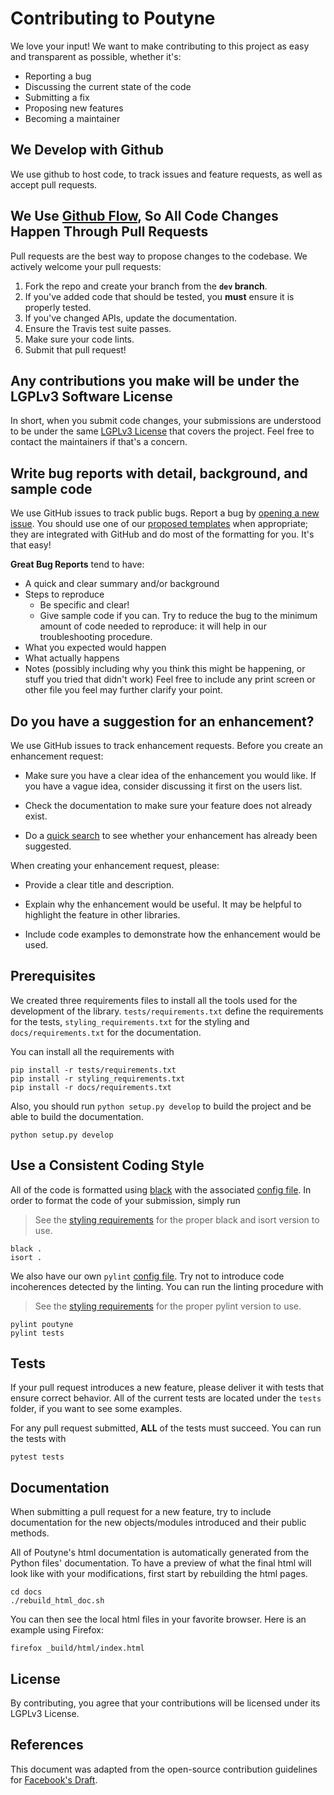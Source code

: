# Contributing to Poutyne

We love your input! We want to make contributing to this project as easy and transparent as possible, whether it's:

- Reporting a bug
- Discussing the current state of the code
- Submitting a fix
- Proposing new features
- Becoming a maintainer

## We Develop with Github

We use github to host code, to track issues and feature requests, as well as accept pull requests.

## We Use [Github Flow](https://guides.github.com/introduction/flow/index.html), So All Code Changes Happen Through Pull Requests

Pull requests are the best way to propose changes to the codebase. We actively welcome your pull requests:

1. Fork the repo and create your branch from the **`dev` branch**.
2. If you've added code that should be tested, you **must** ensure it is properly tested.
3. If you've changed APIs, update the documentation.
4. Ensure the Travis test suite passes.
5. Make sure your code lints.
6. Submit that pull request!

## Any contributions you make will be under the LGPLv3 Software License

In short, when you submit code changes, your submissions are understood to be under the same [LGPLv3 License](https://choosealicense.com/licenses/lgpl-3.0/) that covers the project. Feel free to contact the maintainers if that's a concern.

## Write bug reports with detail, background, and sample code

We use GitHub issues to track public bugs. Report a bug by [opening a new issue](https://github.com/GRAAL-Research/poutyne/issues). You should use one of our [proposed templates](https://github.com/GRAAL-Research/poutyne/tree/master/.github/ISSUE_TEMPLATE) when appropriate; they are integrated with GitHub and do most of the formatting for you. It's that easy!

**Great Bug Reports** tend to have:

- A quick and clear summary and/or background
- Steps to reproduce
  - Be specific and clear!
  - Give sample code if you can. Try to reduce the bug to the minimum amount of code needed to reproduce: it will help in our troubleshooting procedure.
- What you expected would happen
- What actually happens
- Notes (possibly including why you think this might be happening, or stuff you tried that didn't work)
  Feel free to include any print screen or other file you feel may further clarify your point.

## Do you have a suggestion for an enhancement?

We use GitHub issues to track enhancement requests. Before you create an enhancement request:

- Make sure you have a clear idea of the enhancement you would like. If you have a vague idea, consider discussing
  it first on the users list.

- Check the documentation to make sure your feature does not already exist.

- Do a [quick search](https://github.com/GRAAL-Research/poutyne/issues) to see whether your enhancement has already been suggested.

When creating your enhancement request, please:

- Provide a clear title and description.

- Explain why the enhancement would be useful. It may be helpful to highlight the feature in other libraries.

- Include code examples to demonstrate how the enhancement would be used.

## Prerequisites

We created three requirements files to install all the tools used for the development of the library. `tests/requirements.txt` define the requirements for the tests, `styling_requirements.txt` for the styling and `docs/requirements.txt` for the documentation.

You can install all the requirements with

```
pip install -r tests/requirements.txt
pip install -r styling_requirements.txt
pip install -r docs/requirements.txt
```

Also, you should run `python setup.py develop` to build the project and be able to build the documentation.

```
python setup.py develop
```

## Use a Consistent Coding Style

All of the code is formatted using [black](https://black.readthedocs.io) with the associated [config file](https://github.com/GRAAL-Research/poutyne/blob/master/pyproject.toml). In order to format the code of your submission, simply run

> See the [styling requirements](https://github.com/GRAAL-Research/poutyne/blob/master/styling_requirements.txt) for the proper black and isort version to use.

```
black .
isort .
```

We also have our own `pylint` [config file](https://github.com/GRAAL-Research/poutyne/blob/master/.pylintrc). Try not to introduce code incoherences detected by the linting. You can run the linting procedure with

> See the [styling requirements](https://github.com/GRAAL-Research/poutyne/blob/master/styling_requirements.txt) for the proper pylint version to use.

```
pylint poutyne
pylint tests
```

## Tests

If your pull request introduces a new feature, please deliver it with tests that ensure correct behavior. All of the current tests are located under the `tests` folder, if you want to see some examples.

For any pull request submitted, **ALL** of the tests must succeed. You can run the tests with

```
pytest tests
```

## Documentation

When submitting a pull request for a new feature, try to include documentation for the new objects/modules introduced and their public methods.

All of Poutyne's html documentation is automatically generated from the Python files' documentation. To have a preview of what the final html will look like with your modifications, first start by rebuilding the html pages.

```
cd docs
./rebuild_html_doc.sh
```

You can then see the local html files in your favorite browser. Here is an example using Firefox:

```
firefox _build/html/index.html
```

## License

By contributing, you agree that your contributions will be licensed under its LGPLv3 License.

## References

This document was adapted from the open-source contribution guidelines for [Facebook's Draft](https://github.com/facebook/draft-js/blob/a9316a723f9e918afde44dea68b5f9f39b7d9b00/CONTRIBUTING.md).
